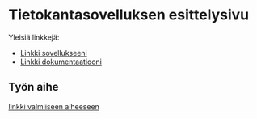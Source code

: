 # Tietokantasovelluksen esittelysivu

Yleisiä linkkejä:

* [Linkki sovellukseeni](http://nookansi.users.cs.helsinki.fi/muistilista/)
* [Linkki dokumentaatiooni](https://www.github.com)

## Työn aihe

[linkki valmiiseen aiheeseen](http://advancedkittenry.github.io/suunnittelu_ja_tyoymparisto/aiheet/Muistilista.html) 
